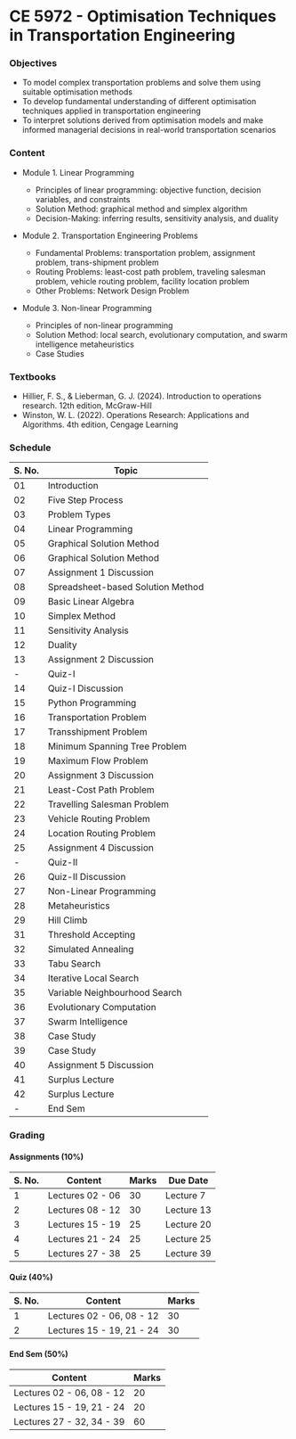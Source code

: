 # CE 5972 - Optimisation Techniques in Transportation Engineering

### Objectives

- To model complex transportation problems and solve them using suitable optimisation methods
- To develop fundamental understanding of different optimisation techniques applied in transportation engineering
- To interpret solutions derived from optimisation models and make informed managerial decisions in real-world transportation scenarios

### Content

- Module 1. Linear Programming
	- Principles of linear programming: objective function, decision variables, and constraints
	- Solution Method: graphical method and simplex algorithm
	- Decision-Making: inferring results, sensitivity analysis, and duality

- Module 2. Transportation Engineering Problems
	- Fundamental Problems: transportation problem, assignment problem, trans-shipment problem
	- Routing Problems: least-cost path problem, traveling salesman problem, vehicle routing problem, facility location problem
	- Other Problems: Network Design Problem

- Module 3. Non-linear Programming
	- Principles of non-linear programming 
	- Solution Method: local search, evolutionary computation, and swarm intelligence metaheuristics
	- Case Studies

### Textbooks

- Hillier, F. S., & Lieberman, G. J. (2024). Introduction to operations research. 12th edition, McGraw-Hill
- Winston, W. L. (2022). Operations Research: Applications and Algorithms. 4th edition, Cengage Learning

### Schedule

  | S. No. | Topic                             |
  |--------|-----------------------------------|
  | 01     | Introduction                      |
  | 02     | Five Step Process                 |
  | 03     | Problem Types                     |
  | 04     | Linear Programming                |
  | 05     | Graphical Solution Method         |
  | 06     | Graphical Solution Method         |
  | 07     | Assignment 1 Discussion           |
  | 08     | Spreadsheet-based Solution Method |
  | 09     | Basic Linear Algebra              |
  | 10     | Simplex Method                    |
  | 11     | Sensitivity Analysis              |
  | 12     | Duality                           |
  | 13     | Assignment 2 Discussion           |
  | -      | Quiz-I                            |
  | 14     | Quiz-I Discussion                 |
  | 15     | Python Programming                |
  | 16     | Transportation Problem            |
  | 17     | Transshipment Problem             |
  | 18     | Minimum Spanning Tree Problem     |
  | 19     | Maximum Flow Problem              |
  | 20     | Assignment 3 Discussion           |
  | 21     | Least-Cost Path Problem           |
  | 22     | Travelling Salesman Problem       |
  | 23     | Vehicle Routing Problem           |
  | 24     | Location Routing Problem          |
  | 25     | Assignment 4 Discussion           |
  | -      | Quiz-II                           |
  | 26     | Quiz-II Discussion                |
  | 27     | Non-Linear Programming            |
  | 28     | Metaheuristics                    |
  | 29     | Hill Climb                        |
  | 31     | Threshold Accepting               |
  | 32     | Simulated Annealing               |
  | 33     | Tabu Search                       |
  | 34     | Iterative Local Search            |
  | 35     | Variable Neighbourhood Search     |
  | 36     | Evolutionary Computation          |
  | 37     | Swarm Intelligence                |
  | 38     | Case Study                        |
  | 39     | Case Study                        |
  | 40     | Assignment 5 Discussion           |
  | 41     | Surplus Lecture                   |
  | 42     | Surplus Lecture                   |
  | -      | End Sem                           |

### Grading

#### Assignments (10%)

  | S. No. | Content          | Marks | Due Date   |
  |--------|------------------|-------|------------| 
  | 1      | Lectures 02 - 06 | 30    | Lecture 7  |
  | 2      | Lectures 08 - 12 | 30    | Lecture 13 |
  | 3      | Lectures 15 - 19 | 25    | Lecture 20 |
  | 4      | Lectures 21 - 24 | 25    | Lecture 25 |
  | 5      | Lectures 27 - 38 | 25    | Lecture 39 |

#### Quiz (40%)

  | S. No. | Content                   | Marks |
  |--------|---------------------------|-------|
  | 1      | Lectures 02 - 06, 08 - 12 | 30    |
  | 2      | Lectures 15 - 19, 21 - 24 | 30    |

#### End Sem (50%)

  | Content                   | Marks |
  |---------------------------|-------|
  | Lectures 02 - 06, 08 - 12 | 20    |
  | Lectures 15 - 19, 21 - 24 | 20    |
  | Lectures 27 - 32, 34 - 39 | 60    |